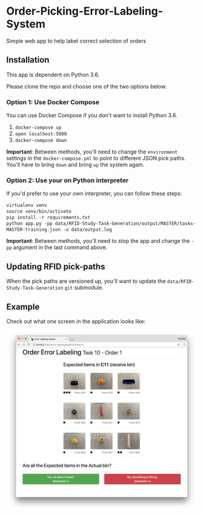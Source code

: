 # Order-Picking-Error-Labeling-System
Simple web app to help label correct selection of orders

## Installation

This app is dependent on Python 3.6.

Please clone the repo and choose one of the two options below:

### Option 1: Use Docker Compose

You can use Docker Compose if you don't want to install Python 3.6.

1. `docker-compose up`
2. `open localhost:5000`
3. `docker-compose down`

**Important**: Between methods, you'll need to change the `environment` settings in the `docker-compose.yml` to point to different JSON pick paths. You'll have to bring `down` and bring `up` the system again.

### Option 2: Use your on Python interpreter

If you'd prefer to use your own interpreter, you can follow these steps:

```
virtualenv venv
source venv/bin/activate
pip install -r requirements.txt
python app.py -pp data/RFID-Study-Task-Generation/output/MASTER/tasks-MASTER-training.json -o data/output.log
```

**Important**: Between methods, you'll need to stop the app and change the `-pp` argument in the last command above.

## Updating RFID pick-paths

When the pick paths are versioned up, you'll want to update the `data/RFID-Study-Task-Generation` `git` submodule.

## Example

Check out what one screen in the application looks like:

![Example](./static/example.png)
